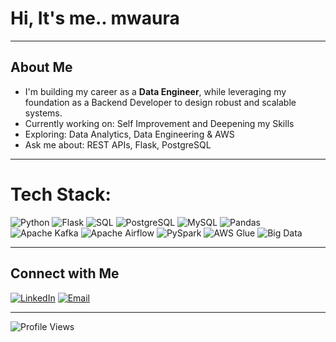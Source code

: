 #  Hi, It's me.. mwaura
---
## About Me
-  I'm building my career as a **Data Engineer**, while leveraging my foundation as a Backend Developer to design robust and scalable systems.
-  Currently working on: Self Improvement and Deepening my Skills
-  Exploring: Data Analytics, Data Engineering & AWS
-  Ask me about: REST APIs, Flask, PostgreSQL

---
# Tech Stack:

![Python](https://img.shields.io/badge/Python-grey?style=flat&logo=python&logoColor=white) ![Flask](https://img.shields.io/badge/Flask-grey?style=flat&logo=flask&logoColor=white) ![SQL](https://img.shields.io/badge/SQL-grey?style=flat&logo=database&logoColor=white) ![PostgreSQL](https://img.shields.io/badge/PostgreSQL-grey?style=flat&logo=postgresql&logoColor=white) ![MySQL](https://img.shields.io/badge/MySQL-grey?style=flat&logo=mysql&logoColor=white) ![Pandas](https://img.shields.io/badge/Pandas-grey?style=flat&logo=pandas&logoColor=white) ![Apache Kafka](https://img.shields.io/badge/Kafka-grey?style=flat&logo=apache-kafka&logoColor=white) ![Apache Airflow](https://img.shields.io/badge/Airflow-grey?style=flat&logo=apache-airflow&logoColor=white) ![PySpark](https://img.shields.io/badge/PySpark-grey?style=flat&logo=apachespark&logoColor=white) ![AWS Glue](https://img.shields.io/badge/AWS%20Glue-grey?style=flat&logo=amazon-aws&logoColor=white) ![Big Data](https://img.shields.io/badge/Big%20Data-grey?style=flat&logo=databricks&logoColor=white)


---
## Connect with Me

[![LinkedIn](https://img.shields.io/badge/LinkedIn-grey?style=flat&logo=linkedin&logoColor=white)](https://www.linkedin.com/in/mwaura-mwangi-57805382/) [![Email](https://img.shields.io/badge/Email-grey?style=flat&logo=gmail&logoColor=white)](mailto:dev.mwauramwangi@gmail.com)

---

![Profile Views](https://komarev.com/ghpvc/?username=mwaura-mwangi&color=grey&style=flat)

